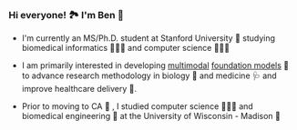 ### Hi everyone! 🏞️ I'm Ben 🙂

- I'm currently an MS/Ph.D. student at Stanford University 🌲 studying biomedical informatics 🧬🩻📑 and computer science 👨🏻‍💻

- I am primarily interested in developing [multimodal](https://towardsdatascience.com/multimodality-a-new-frontier-in-cognitive-ai-8279d00e3baf) [foundation models](https://en.wikipedia.org/wiki/Foundation_models) 🤖 to advance research methodology in biology 🦠 and medicine 🩺 and improve healthcare delivery 🏥.

- Prior to moving to CA 🌁 , I studied computer science 👨🏻‍💻 and biomedical engineering 🦾 at the University of Wisconsin - Madison 🦡
